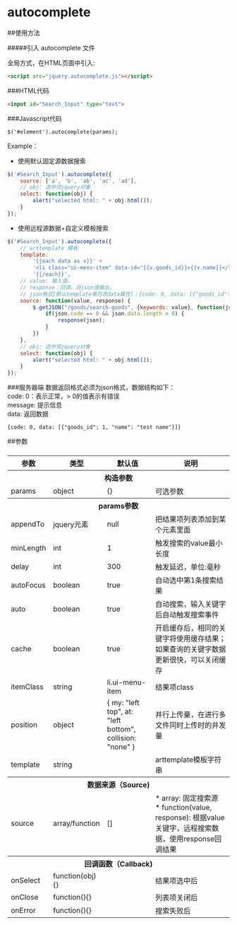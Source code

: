 # autocomplete

##使用方法

#####引入 autocomplete 文件

全局方式，在HTML页面中引入:
```html
<script src="jquery.autocomplete.js"></script>
```


###HTML代码
```html
<input id="Search_Input" type="text">
```

###Javascript代码
```
$('#element').autocomplete(params);
```

Example：
* 使用默认固定源数据搜索
```js
$('#Search_Input').autocomplete({
    source: ['a', 'b', 'ab', 'ac', 'ad'],
    // obj: 选中项jquery对象
    select: function(obj) {
        alert("selected html: " + obj.html());
    }
});
```
* 使用远程源数据+自定义模板搜索
```js
$('#Search_Input').autocomplete({
    // arttemplate 模板
    template: 
        '{{each data as v}}' +
        '<li class="ui-menu-item" data-id="{{v.goods_id}}>{{v.name}}</li>' +
        '{{/each}}',
    // value: 输入值， 
    // response：回调，将json值输出，
    // json格式[默认template需包含data属性]：{code: 0, data: [{"goods_id": 1, "name": "test name"}]}
    source: function(value, response) {
        $.getJSON("/goods/search-goods", {keywords: value}, function(json) {
            if(json.code == 0 && json.data.length > 0) {
                response(json);
            }
        })
    },
    // obj: 选中项jquery对象
    select: function(obj) {
        alert("selected html: " + obj.html());
    }
});
```

###服务器端
数据返回格式必须为json格式，数据结构如下：</br>
code: 0：表示正常，> 0的值表示有错误</br>
message: 提示信息</br>
data: 返回数据
```
{code: 0, data: [{"goods_id": 1, "name": "test name"}]}
```
##参数
### 
<table>
<thead>
<tr>
  <th>参数</th>
  <th>类型</th>
  <th>默认值</th>
  <th>说明</th>
</tr>
</thead>
<tbody>
<tr><th colspan="4">构造参数</th></tr>
<tr>
    <td>params</td>
    <td>object</td>
    <td>{}</td>
    <td>可选参数</td>
</tr>
<tr>
  <th colspan="4">params参数</th>
</tr>
<tr>
    <td>appendTo</td>
    <td>jquery元素</td>
    <td>null</td>
    <td>把结果项列表添加到某个元素里面</td>
</tr>
<tr>
    <td>minLength</td>
    <td>int</td>
    <td>1</td>
    <td>触发搜索的value最小长度</td>
</tr>
<tr>
    <td>delay</td>
    <td>int</td>
    <td>300</td>
    <td>触发延迟，单位:毫秒</td>
</tr>
<tr>
    <td>autoFocus</td>
    <td>boolean</td>
    <td>true</td>
    <td>自动选中第1条搜索结果</td>
</tr>
<tr>
    <td>auto</td>
    <td>boolean</td>
    <td>true</td>
    <td>自动搜索，输入关键字后自动触发搜索事件</td>
</tr>
<tr>
    <td>cache</td>
    <td>boolean</td>
    <td>true</td>
    <td>开启缓存后，相同的关键字将使用缓存结果；如果查询的关键字数据更新很快，可以关闭缓存</td>
</tr>
<tr>
    <td>itemClass</td>
    <td>string</td>
    <td>li.ui-menu-item</td>
    <td>结果项class</td>
</tr>
<tr>
    <td>position</td>
    <td>object</td>
    <td>
    {
        my: "left top",
        at: "left bottom",
        collision: "none"
    }
    </td>
    <td>并行上传量，在进行多文件同时上传时的并发量</td>
</tr>
<tr>
    <td>template</td>
    <td>string</td>
    <td></td>
    <td>arttemplate模板字符串</td>
</tr>
<tr>
  <th colspan="4">数据来源（Source)</th>
</tr>
<tr>
    <td>source</td>
    <td>array/function</td>
    <td>[]</td>
    <td>
    * array: 固定搜索源<br/>
    * function(value, response): 根据value关键字，远程搜索数据，使用response回调结果
    </td>
</tr>
<tr>
  <th colspan="4">回调函数（Callback)</th>
</tr>

<tr>
    <td>onSelect</td>
    <td>function(obj){}</td>
    <td></td>
    <td>结果项选中后</td>
</tr>
<tr>
    <td>onClose</td>
    <td>function(){}</td>
    <td></td>
    <td>列表项关闭后</td>
</tr>
<tr>
    <td>onError</td>
    <td>function(){}</td>
    <td></td>
    <td>搜索失败后</td>
</tr>

</tbody>
</table>
